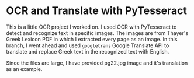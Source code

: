 # OCR and Translate with PyTesseract
This is a little OCR project I worked on. I used OCR with PyTesseract to detect and recognize text in specific images. The images are from Thayer's Greek Lexicon PDF in which I extracted every page as an image.
In this branch, I went ahead and used `googletrans` Google Translate API to translate and replace Greek text in the recognized text with English.

Since the files are large, I have provided pg22.jpg image and it's translation as an example.